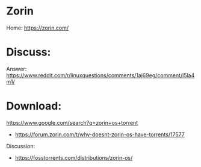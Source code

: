 # Zorin
Home: https://zorin.com/

# Discuss:
Answer: https://www.reddit.com/r/linuxquestions/comments/1aj69eg/comment/l5la4m1/

# Download:
https://www.google.com/search?q=zorin+os+torrent
- https://forum.zorin.com/t/why-doesnt-zorin-os-have-torrents/17577

Discussion:
- https://fosstorrents.com/distributions/zorin-os/
